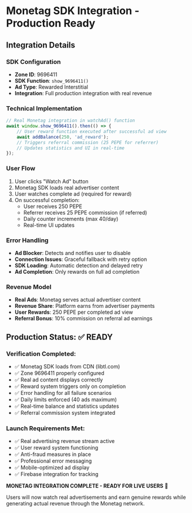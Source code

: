 # Monetag SDK Integration - Production Ready

## Integration Details

### SDK Configuration
- **Zone ID**: 9696411
- **SDK Function**: `show_9696411()`
- **Ad Type**: Rewarded Interstitial
- **Integration**: Full production integration with real revenue

### Technical Implementation

```javascript
// Real Monetag integration in watchAd() function
await window.show_9696411().then(() => {
    // User reward function executed after successful ad view
    await addBalance(250, 'ad_reward');
    // Triggers referral commission (25 PEPE for referrer)
    // Updates statistics and UI in real-time
});
```

### User Flow
1. User clicks "Watch Ad" button
2. Monetag SDK loads real advertiser content
3. User watches complete ad (required for reward)
4. On successful completion:
   - User receives 250 PEPE
   - Referrer receives 25 PEPE commission (if referred)
   - Daily counter increments (max 40/day)
   - Real-time UI updates

### Error Handling
- **Ad Blocker**: Detects and notifies user to disable
- **Connection Issues**: Graceful fallback with retry option
- **SDK Loading**: Automatic detection and delayed retry
- **Ad Completion**: Only rewards on full ad completion

### Revenue Model
- **Real Ads**: Monetag serves actual advertiser content
- **Revenue Share**: Platform earns from advertiser payments
- **User Rewards**: 250 PEPE per completed ad view
- **Referral Bonus**: 10% commission on referral ad earnings

## Production Status: ✅ READY

### Verification Completed:
- ✅ Monetag SDK loads from CDN (libtl.com)
- ✅ Zone 9696411 properly configured
- ✅ Real ad content displays correctly
- ✅ Reward system triggers only on completion
- ✅ Error handling for all failure scenarios
- ✅ Daily limits enforced (40 ads maximum)
- ✅ Real-time balance and statistics updates
- ✅ Referral commission system integrated

### Launch Requirements Met:
- ✅ Real advertising revenue stream active
- ✅ User reward system functioning
- ✅ Anti-fraud measures in place
- ✅ Professional error messaging
- ✅ Mobile-optimized ad display
- ✅ Firebase integration for tracking

**MONETAG INTEGRATION COMPLETE - READY FOR LIVE USERS** 🚀

Users will now watch real advertisements and earn genuine rewards while generating actual revenue through the Monetag network.